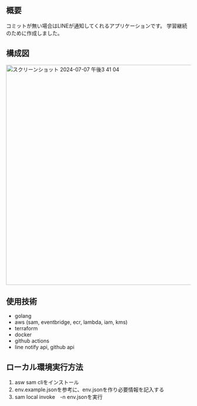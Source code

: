 ## 概要
コミットが無い場合はLINEが通知してくれるアプリケーションです。
学習継続のために作成しました。

## 構成図
<img width="600" alt="スクリーンショット 2024-07-07 午後3 41 04" src="https://github.com/user-attachments/assets/5bb5058a-5a47-43ab-bd7d-7fe8361bdb92">

## 使用技術
- golang
- aws (sam, eventbridge, ecr, lambda, iam, kms)
- terraform
- docker
- github actions
- line notify api, github api

## ローカル環境実行方法
1. asw sam cliをインストール
2. env.example.jsonを参考に、env.jsonを作り必要情報を記入する
3. sam local invoke　-n env.jsonを実行
